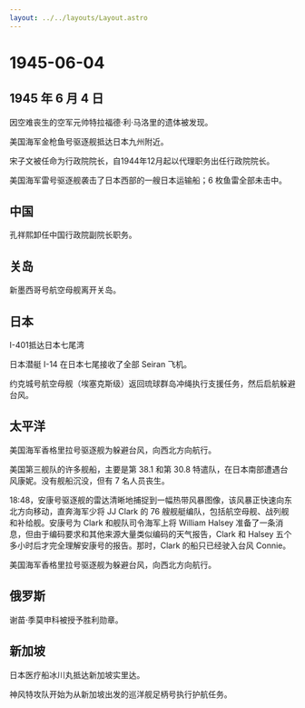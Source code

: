 ```yaml
---
layout: ../../layouts/Layout.astro
---
```


# 1945-06-04

## 1945 年 6 月 4 日

因空难丧生的空军元帅特拉福德·利·马洛里的遗体被发现。

美国海军金枪鱼号驱逐舰抵达日本九州附近。

宋子文被任命为行政院院长，自1944年12月起以代理职务出任行政院院长。

美国海军雷号驱逐舰袭击了日本西部的一艘日本运输船；6 枚鱼雷全部未击中。

## 中国

孔祥熙卸任中国行政院副院长职务。

## 关岛

新墨西哥号航空母舰离开关岛。

## 日本

I-401抵达日本七尾湾

日本潜艇 I-14 在日本七尾接收了全部 Seiran 飞机。

约克城号航空母舰（埃塞克斯级）返回琉球群岛冲绳执行支援任务，然后启航躲避台风。

## 太平洋

美国海军香格里拉号驱逐舰为躲避台风，向西北方向航行。

美国第三舰队的许多舰船，主要是第 38.1 和第 30.8
特遣队，在日本南部遭遇台风康妮。没有舰船沉没，但有 7 名人员丧生。

18:48，安康号驱逐舰的雷达清晰地捕捉到一幅热带风暴图像，该风暴正快速向东北方向移动，直奔海军少将
JJ Clark 的 76 艘舰艇编队，包括航空母舰、战列舰和补给舰。安康号为 Clark
和舰队司令海军上将 William Halsey
准备了一条消息，但由于编码要求和其他来源大量类似编码的天气报告，Clark 和
Halsey 五个多小时后才完全理解安康号的报告。那时，Clark
的船只已经驶入台风 Connie。

美国海军香格里拉号驱逐舰为躲避台风，向西北方向航行。

## 俄罗斯

谢苗·季莫申科被授予胜利勋章。

## 新加坡

日本医疗船冰川丸抵达新加坡实里达。

神风特攻队开始为从新加坡出发的巡洋舰足柄号执行护航任务。
